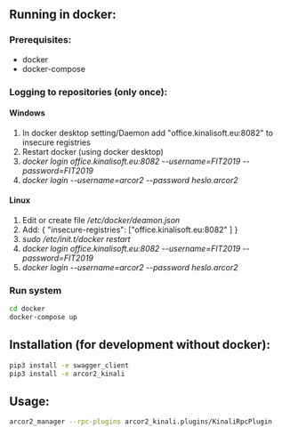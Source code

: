 
## Running in docker:

### Prerequisites:

 - docker
 - docker-compose

### Logging to repositories (only once):
#### Windows 

 1. In docker desktop setting/Daemon add "office.kinalisoft.eu:8082" to insecure registries
 2. Restart docker (using docker desktop)
 3. _docker login office.kinalisoft.eu:8082 --username=FIT2019  --password=FIT2019_
 4. _docker login --username=arcor2 --password heslo.arcor2_

#### Linux

 1. Edit or create file */etc/docker/deamon.json*
 2. Add: 
 {
"insecure-registries": ["office.kinalisoft.eu:8082" ]
}
3. _sudo /etc/init.t/docker restart_
4. _docker login office.kinalisoft.eu:8082 --username=FIT2019  --password=FIT2019_
6. _docker login --username=arcor2 --password heslo.arcor2_


### Run system
```bash
cd docker
docker-compose up
```

## Installation (for development without docker):
```bash
pip3 install -e swagger_client
pip3 install -e arcor2_kinali
```

## Usage:
```bash
arcor2_manager --rpc-plugins arcor2_kinali.plugins/KinaliRpcPlugin
```
